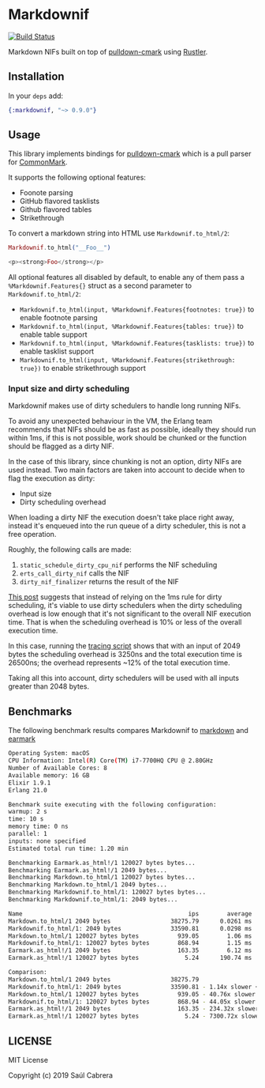 # Markdownif

[![Build Status](https://github.com/saulecabrera/markdownif/workflows/CI/badge.svg)](https://github.com/saulecabrera/markdownif/actions)


Markdown NIFs built on top of [pulldown-cmark](https://github.com/raphlinus/pulldown-cmark) using [Rustler](https://github.com/rusterlium/rustler).


## Installation

In your `deps` add:

```elixir
{:markdownif, "~> 0.9.0"}
```

## Usage

This library implements bindings for [pulldown-cmark](https://github.com/raphlinus/pulldown-cmark) which is a pull parser for [CommonMark](https://commonmark.org/).

It supports the following optional features:

- Foonote parsing
- GitHub flavored tasklists
- Github flavored tables
- Strikethrough


To convert a markdown string into HTML use `Markdownif.to_html/2`:

```elixir
Markdownif.to_html("__Foo__")

<p><strong>Foo</strong></p>
```

All optional features all disabled by default, to enable any of them pass a `%Markdownif.Features{}` struct as a second parameter to `Markdownif.to_html/2`:


- `Markdownif.to_html(input, %Markdownif.Features{footnotes: true})` to enable footnote parsing
- `Markdownif.to_html(input, %Markdownif.Features{tables: true})` to enable table support
- `Markdownif.to_html(input, %Markdownif.Features{tasklists: true})` to enable tasklist support 
- `Markdownif.to_html(input, %Markdownif.Features{strikethrough: true})` to enable strikethrough support

### Input size and dirty scheduling

Markdownif makes use of dirty schedulers to handle long running NIFs.

To avoid any unexpected behaviour in the VM, the Erlang team recommends that NIFs should be as fast as possible, ideally they should run within 1ms, if this is not possible,
work should be chunked or the function should be flagged as a dirty NIF.

In the case of this library, since chunking is not an option, dirty NIFs are used instead. Two main factors are taken into account to decide when to flag the execution as dirty:

- Input size
- Dirty scheduling overhead

When loading a dirty NIF the execution doesn't take place right away, instead it's enqueued into the run queue of a dirty scheduler, this is not a free operation.

Roughly, the following calls are made:

1. `static_schedule_dirty_cpu_nif` performs the NIF scheduling
2. `erts_call_dirty_nif` calls the NIF
3. `dirty_nif_finalizer` returns the result of the NIF

[This post](https://medium.com/@jlouis666/erlang-dirty-scheduler-overhead-6e1219dcc7) suggests that instead of relying on the 1ms rule for dirty scheduling, it's viable to use dirty schedulers when the dirty scheduling overhead is low enough that it's not significant to the overall NIF execution time. That is when the scheduling overhead is 10% or less of the overall execution time. 

In this case, running the [tracing script](https://github.com/saulecabrera/markdownif/blob/master/bench/trace_dirty_nif.d) shows that with an input of 2049 bytes the scheduling overhead is 3250ns and the total execution time is 26500ns; the overhead represents ~12% of the total execution time. 

Taking all this into account, dirty schedulers will be used with all inputs greater than 2048 bytes.

## Benchmarks

The following benchmark results compares Markdownif to [markdown](https://github.com/devinus/markdown) and [earmark](https://github.com/pragdave/earmark)

```sh
Operating System: macOS
CPU Information: Intel(R) Core(TM) i7-7700HQ CPU @ 2.80GHz
Number of Available Cores: 8
Available memory: 16 GB
Elixir 1.9.1
Erlang 21.0

Benchmark suite executing with the following configuration:
warmup: 2 s
time: 10 s
memory time: 0 ns
parallel: 1
inputs: none specified
Estimated total run time: 1.20 min

Benchmarking Earmark.as_html!/1 120027 bytes bytes...
Benchmarking Earmark.as_html!/1 2049 bytes...
Benchmarking Markdown.to_html/1 120027 bytes bytes...
Benchmarking Markdown.to_html/1 2049 bytes...
Benchmarking Markdownif.to_html/1: 120027 bytes bytes...
Benchmarking Markdownif.to_html/1: 2049 bytes...

Name                                               ips        average  deviation         median         99th %
Markdown.to_html/1 2049 bytes                 38275.79      0.0261 ms    ±40.58%      0.0240 ms      0.0640 ms
Markdownif.to_html/1: 2049 bytes              33590.81      0.0298 ms    ±48.69%      0.0270 ms      0.0800 ms
Markdown.to_html/1 120027 bytes bytes           939.05        1.06 ms    ±10.10%        1.02 ms        1.47 ms
Markdownif.to_html/1: 120027 bytes bytes        868.94        1.15 ms    ±12.93%        1.12 ms        1.70 ms
Earmark.as_html!/1 2049 bytes                   163.35        6.12 ms    ±11.52%        5.97 ms        9.22 ms
Earmark.as_html!/1 120027 bytes bytes             5.24      190.74 ms     ±3.63%      189.62 ms      229.73 ms

Comparison:
Markdown.to_html/1 2049 bytes                 38275.79
Markdownif.to_html/1: 2049 bytes              33590.81 - 1.14x slower +0.00364 ms
Markdown.to_html/1 120027 bytes bytes           939.05 - 40.76x slower +1.04 ms
Markdownif.to_html/1: 120027 bytes bytes        868.94 - 44.05x slower +1.12 ms
Earmark.as_html!/1 2049 bytes                   163.35 - 234.32x slower +6.10 ms
Earmark.as_html!/1 120027 bytes bytes             5.24 - 7300.72x slower +190.71 ms

```


## LICENSE

MIT License

Copyright (c) 2019 Saúl Cabrera

